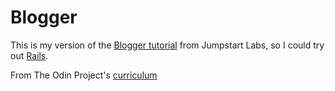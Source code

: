 # Blogger

This is my version of the [Blogger tutorial](http://tutorials.jumpstartlab.com/projects/blogger.html) from Jumpstart Labs, so I could try out [Rails](https://rubyonrails.org/).

From The Odin Project's [curriculum](https://www.theodinproject.com/courses/web-development-101/lessons/ruby-on-rails)
